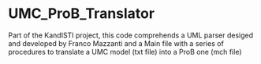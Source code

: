 # UMC_ProB_Translator
Part of the KandISTI project, this code comprehends a UML parser desiged and developed by Franco Mazzanti and a Main file with a series of procedures to translate a UMC model (txt file) into a ProB one (mch file)
